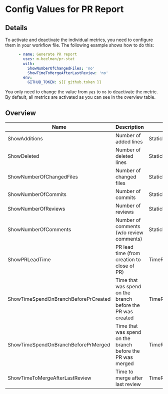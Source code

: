 # Config Values for PR Report

## Details

To activate and deactivate the individual metrics, you need to configure them in
your workflow file. The following example shows how to do this:

```yaml
      - name: Generate PR report
        uses: m-beelman/pr-stat
        with:
          ShowNumberOfChangedFiles: 'no'
          ShowTimeToMergeAfterLastReview: 'no'
        env:
          GITHUB_TOKEN: ${{ github.token }}
```

You only need to change the value from `yes` to `no` to deactivate the metric.
By default, all metrics are activated as you can see in the overview table.

## Overview

| Name                                 | Description                                                 | Category            | DefaultValue |
| ------------------------------------ | ----------------------------------------------------------- | ------------------- | ------------ |
| ShowAdditions                        | Number of added lines                                       | StaticMeasures      | yes          |
| ShowDeleted                          | Number of deleted lines                                     | StaticMeasures      | yes          |
| ShowNumberOfChangedFiles             | Number of changed files                                     | StaticMeasures      | yes          |
| ShowNumberOfCommits                  | Number of commits                                           | StaticMeasures      | yes          |
| ShowNumberOfReviews                  | Number of reviews                                           | StaticMeasures      | yes          |
| ShowNumberOfComments                 | Number of comments (w/o review comments)                    | StaticMeasures      | yes          |
| ShowPRLeadTime                       | PR lead time (from creation to close of PR)                 | TimeRelatedMeasures | yes          |
| ShowTimeSpendOnBranchBeforePrCreated | Time that was spend on the branch before the PR was created | TimeRelatedMeasures | yes          |
| ShowTimeSpendOnBranchBeforePrMerged  | Time that was spend on the branch before the PR was merged  | TimeRelatedMeasures | yes          |
| ShowTimeToMergeAfterLastReview       | Time to merge after last review                             | TimeRelatedMeasures | yes          |